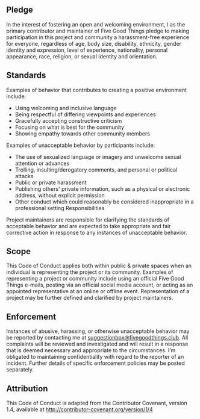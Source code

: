 ## Pledge

In the interest of fostering an open and welcoming environment, I as the primary contributor and maintainer of Five Good Things pledge to making participation in this project and community a harassment-free experience for everyone, regardless of age, body size, disability, ethnicity, gender identity and expression, level of experience, nationality, personal appearance, race, religion, or sexual identity and orientation.

## Standards

Examples of behavior that contributes to creating a positive environment include:

- Using welcoming and inclusive language
- Being respectful of differing viewpoints and experiences
- Gracefully accepting constructive criticism
- Focusing on what is best for the community
- Showing empathy towards other community members

Examples of unacceptable behavior by participants include:

- The use of sexualized language or imagery and unwelcome sexual attention or advances
- Trolling, insulting/derogatory comments, and personal or political attacks
- Public or private harassment
- Publishing others' private information, such as a physical or electronic address, without explicit permission
- Other conduct which could reasonably be considered inappropriate in a professional setting
Responsibilities

Project maintainers are responsible for clarifying the standards of acceptable behavior and are expected to take appropriate and fair corrective action in response to any instances of unacceptable behavior.

## Scope

This Code of Conduct applies both within public & private spaces when an individual is representing the project or its community. Examples of representing a project or community include using an official Five Good Things e-mails, posting via an official social media account, or acting as an appointed representative at an online or offline event. Representation of a project may be further defined and clarified by project maintainers.

## Enforcement

Instances of abusive, harassing, or otherwise unacceptable behavior may be reported by contacting me at suggestionbox@fivegoodthings.club. All complaints will be reviewed and investigated and will result in a response that is deemed necessary and appropriate to the circumstances. I’m obligated to maintaining confidentiality with regard to the reporter of an incident. Further details of specific enforcement policies may be posted separately.

## Attribution

This Code of Conduct is adapted from the Contributor Covenant, version 1.4, available at http://contributor-covenant.org/version/1/4
